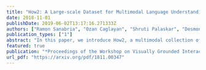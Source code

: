 ```yaml
---
title: "How2: A Large-scale Dataset for Multimodal Language Understanding"
date: 2018-11-01
publishDate: 2019-06-02T13:17:16.271333Z
authors: ["Ramon Sanabria", "Ozan Caglayan", "Shruti Palaskar", "Desmond Elliott", "Loïc Barrault", "Lucia Specia", "Florian Metze"]
publication_types: ["1"]
abstract: "In this paper, we introduce How2, a multimodal collection of instructional videos with English subtitles and crowdsourced Portuguese translations. We also present integrated sequence-to-sequence baselines for machine translation, automatic speech recognition, spoken language translation, and multimodal summarization. By making available data and code for several multimodal natural language tasks, we hope to stimulate more research on these and similar challenges, to obtain a deeper understanding of multimodality in language processing."
featured: true
publication: "*Proceedings of the Workshop on Visually Grounded Interaction and Language (NeurIPS 2018)*"
url_pdf: "https://arxiv.org/pdf/1811.00347"
---
```



